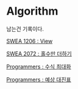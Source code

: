 # Algorithm

남는건 기록이다.

[SWEA 1206 : View](https://github.com/ToLoad/Algorithm/tree/main/SWEA/1206)

[SWEA 2072 : 홀수만 더하기](https://github.com/ToLoad/Algorithm/tree/main/SWEA/2072)

[Programmers : 수식 최대화](https://github.com/ToLoad/Algorithm/tree/main/Programmers/%EC%88%98%EC%8B%9D%20%EC%B5%9C%EB%8C%80%ED%99%94)

[Programmers : 예상 대진표](https://github.com/ToLoad/Algorithm/tree/main/Programmers/%EC%98%88%EC%83%81%20%EB%8C%80%EC%A7%84%ED%91%9C)
